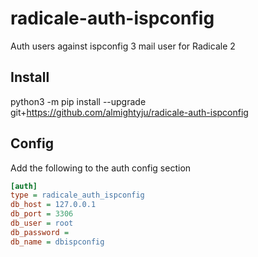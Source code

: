# radicale-auth-ispconfig
Auth users against ispconfig 3 mail user for Radicale 2

## Install
python3 -m pip install --upgrade git+https://github.com/almightyju/radicale-auth-ispconfig 

## Config
Add the following to the auth config section

```ini
[auth]
type = radicale_auth_ispconfig
db_host = 127.0.0.1
db_port = 3306
db_user = root
db_password = 
db_name = dbispconfig
```